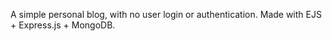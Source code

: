 A simple personal blog, with no user login or authentication. Made with EJS + Express.js + MongoDB.
